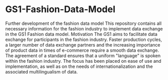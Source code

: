 # GS1-Fashion-Data-Model
Further development of the fashion data model
This repository contains all necessary information for the fashion industry to implement data exchange in the GS1 Fashion data model.
Motivation
The GS1 aims to facilitate data exchange for participants in the fashion industry. Faster production cycles, a larger number of data exchange partners and the increasing importance of product data in times of e-commerce require a smooth data exchange. The agreement of a standard ensures that a uniform "language" is spoken within the fashion industry. The focus has been placed on ease of use and implementation, as well as on the needs of internationalization and the associated multilingualism of data.
